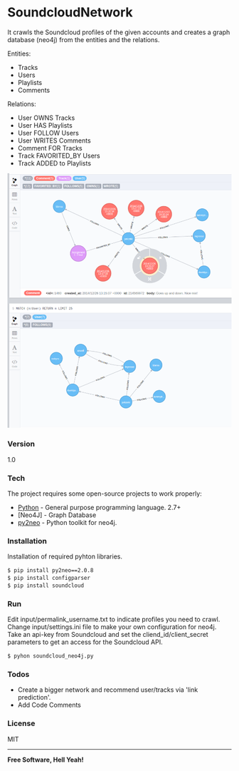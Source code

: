 # SoundcloudNetwork

It crawls the Soundcloud profiles of the given accounts and creates a graph database (neo4j) from the entities and the relations. 

Entities:
  - Tracks
  - Users
  - Playlists
  - Comments

Relations:
  - User OWNS Tracks
  - User HAS Playlists
  - User FOLLOW Users
  - User WRITES Comments
  - Comment FOR Tracks
  - Track FAVORITED_BY Users
  - Track ADDED to Playlists

![Alt Text](https://github.com/pekzeki/SoundcloudNetwork/blob/master/output/neo4j-snapshot.png)

### Version
1.0

### Tech

The project requires some open-source projects to work properly:

* [Python] - General purpose programming language. 2.7+
* [Neo4J] - Graph Database
* [py2neo] - Python toolkit for neo4j.

### Installation

Installation of required pyhton libraries.

```sh
$ pip install py2neo==2.0.8
$ pip install configparser
$ pip install soundcloud
```

### Run

Edit input/permalink_username.txt to indicate profiles you need to crawl.
Change input/settings.ini file to make your own configuration for neo4j. Take an api-key from Soundcloud and set the cliend_id/client_secret parameters to get an access for the Soundcloud API. 

```sh
$ pyhon soundcloud_neo4j.py
```

### Todos

 - Create a bigger network and recommend user/tracks via 'link prediction'. 
 - Add Code Comments

### License
MIT

----

**Free Software, Hell Yeah!**

[//]: # 
   [Python]: <https://www.python.org/>
   [py2neo]: <http://py2neo.org/>


